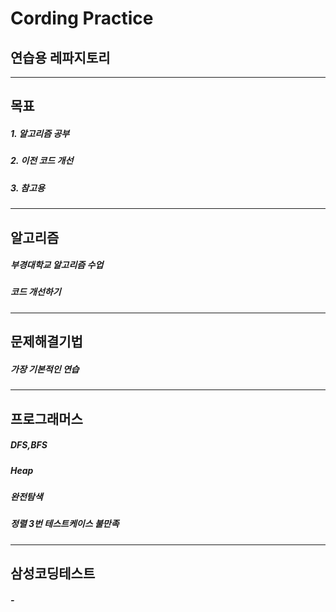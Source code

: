 # Cording Practice
## 연습용 레파지토리
----------
## 목표
##### 1. 알고리즘 공부
##### 2. 이전 코드 개선
##### 3. 참고용
---------
## 알고리즘
##### 부경대학교 알고리즘 수업
##### 코드 개선하기
----------
## 문제해결기법
##### 가장 기본적인 연습
----------
## 프로그래머스
##### DFS,BFS
##### Heap
##### 완전탐색
##### 정렬 3번 테스트케이스 불만족
----------
## 삼성코딩테스트
##### -
#####
